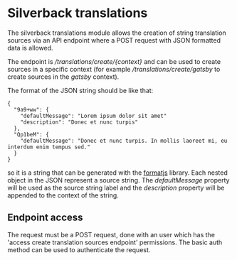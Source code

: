 # Silverback translations

The silverback translations module allows the creation of string translation
sources via an API endpoint where a POST request with JSON formatted data is
allowed.

The endpoint is _/translations/create/{context}_ and can be used to create
sources in a specific context (for example _/translations/create/gatsby_ to
create sources in the _gatsby_ context).

The format of the JSON string should be like that:

```
{
  "9a9+ww": {
    "defaultMessage": "Lorem ipsum dolor sit amet"
    "description": "Donec et nunc turpis"
  },
  "Qp1beM": {
    "defaultMessage": "Donec et nunc turpis. In mollis laoreet mi, eu interdum enim tempus sed."
  }
}
```

so it is a string that can be generated with the
[formatjs](https://formatjs.io/) library. Each nested object in the JSON
represent a source string. The _defaultMessage_ property will be used as the
source string label and the _description_ property will be appended to the
context of the string.

## Endpoint access

The request must be a POST request, done with an user which has the 'access
create translation sources endpoint' permissions. The basic auth method can be
used to authenticate the request.
